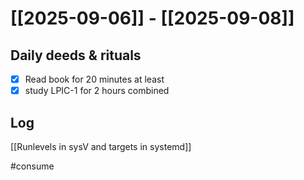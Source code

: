 # [[2025-09-06]] -  [[2025-09-08]]

## Daily deeds & rituals


- [x] Read book for 20 minutes at least
- [x] study LPIC-1 for 2 hours combined

## Log

[[Runlevels in sysV and targets in systemd]]


#consume